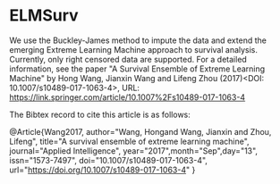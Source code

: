 # ELMSurv
We use the Buckley-James method to impute the data and extend the emerging Extreme Learning Machine approach to survival analysis. Currently, only right censored data are supported. For a detailed information, see the paper "A Survival Ensemble of Extreme Learning Machine" by Hong Wang, Jianxin Wang and Lifeng Zhou (2017)<DOI: 10.1007/s10489-017-1063-4>, URL: https://link.springer.com/article/10.1007%2Fs10489-017-1063-4

The Bibtex record to cite this article is as follows:

@Article{Wang2017,
author="Wang, Hongand Wang, Jianxin and Zhou, Lifeng",
title="A survival ensemble of extreme learning machine",
journal="Applied Intelligence",
year="2017",month="Sep",day="13",
issn="1573-7497",
doi="10.1007/s10489-017-1063-4",
url="https://doi.org/10.1007/s10489-017-1063-4"
}
